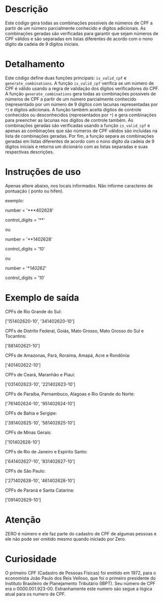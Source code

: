 # Descrição
Este código gera todas as combinações possíveis de números de CPF a partir de um número parcialmente conhecido e dígitos adicionais. As combinações geradas são verificadas para garantir que sejam números de CPF válidos e são separadas em listas diferentes de acordo com o nono dígito da cadeia de 9 dígitos iniciais.


# Detalhamento 
Este código define duas funções principais: `is_valid_cpf` e `generate_combinations`. A função `is_valid_cpf` verifica se um número de CPF é válido usando a regra de validação dos dígitos verificadores do CPF. A função `generate_combinations` gera todas as combinações possíveis de números de CPF a partir de um número parcialmente conhecido (representado por um número de 9 dígitos com lacunas representadas por `*`) e dígitos adicionais. A função também aceita dígitos de controle conhecidos ou desconhecidos (representados por `*`) e gera combinações para preencher as lacunas nos dígitos de controle também. As combinações geradas são verificadas usando a função `is_valid_cpf` e apenas as combinações que são números de CPF válidos são incluídas na lista de combinações geradas. Por fim, a função separa as combinações geradas em listas diferentes de acordo com o nono dígito da cadeia de 9 dígitos iniciais e retorna um dicionário com as listas separadas e suas respectivas descrições.

# Instruções de uso

Apenas altere abaixo, nos locais informados. Não informe caracteres de pontuação ( ponto ou hifen).

exemplo:

number = '***402628'

control_digits = '**'

ou

number = '**1402628'

control_digits = '10'

ou

number = '**140262*'

control_digits = '10'

# Exemplo de saída

CPFs de Rio Grande do Sul:

['151402620-10', '341402620-10']

CPFs de Distrito Federal, Goiás, Mato Grosso, Mato Grosso do Sul e Tocantins:

['881402621-10']

CPFs de Amazonas, Pará, Roraima, Amapá, Acre e Rondônia:

['401402622-10']

CPFs de Ceará, Maranhão e Piauí:

['031402623-10', '221402623-10']

CPFs de Paraíba, Pernambuco, Alagoas e Rio Grande do Norte:

['761402624-10', '951402624-10']

CPFs de Bahia e Sergipe:

['391402625-10', '581402625-10']

CPFs de Minas Gerais:

['101402626-10']

CPFs de Rio de Janeiro e Espírito Santo:

['641402627-10', '831402627-10']

CPFs de São Paulo:

['271402628-10', '461402628-10']

CPFs de Paraná e Santa Catarina:

['091402629-10']

# Atenção
ZERO é número e ele faz parte do cadastro de CPF de algumas pessoas e ele não pode ser omitido mesmo quando iniciado por Zero.

# Curiosidade
O primeiro CPF (Cadastro de Pessoas Físicas) foi emitido em 1972, para o economista João Paulo dos Reis Velloso, que foi o primeiro presidente do Instituto Brasileiro de Planejamento Tributário (IBPT). Seu número de CPF era o 0000.001.923-00. Estranhamente este numero são segue a lógica atual para os numero de CPF.
